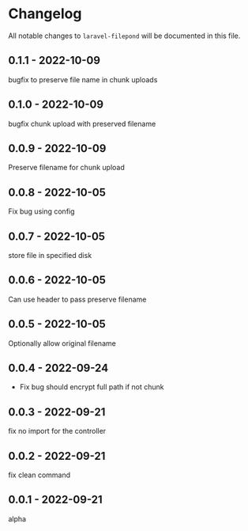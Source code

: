 # Changelog

All notable changes to `laravel-filepond` will be documented in this file.

## 0.1.1 - 2022-10-09

bugfix to preserve file name in chunk uploads

## 0.1.0 - 2022-10-09

bugfix chunk upload with preserved filename

## 0.0.9 - 2022-10-09

Preserve filename for chunk upload

## 0.0.8 - 2022-10-05

Fix bug using config

## 0.0.7 - 2022-10-05

store file in specified disk

## 0.0.6 - 2022-10-05

Can use header to pass preserve filename

## 0.0.5 - 2022-10-05

Optionally allow original filename

## 0.0.4 - 2022-09-24

- Fix bug should encrypt full path if not chunk

## 0.0.3 - 2022-09-21

fix no import for the controller

## 0.0.2 - 2022-09-21

fix clean command

## 0.0.1 - 2022-09-21

alpha
